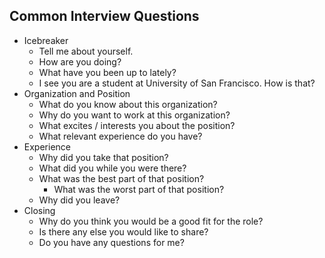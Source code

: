 Common Interview Questions
---------

- Icebreaker
    - Tell me about yourself.
    - How are you doing?
    - What have you been up to lately?
    - I see you are a student at University of San Francisco. How is that?
- Organization and Position
    - What do you know about this organization?
    - Why do you want to work at this organization? 
    - What excites / interests you about the position? 
    - What relevant experience do you have?
- Experience
    - Why did you take that position?
    - What did you while you were there? 
    - What was the best part of that position?
        - What was the worst part of that position?
    - Why did you leave?
- Closing
    + Why do you think you would be a good fit for the role?
    + Is there any else you would like to share?
    + Do you have any questions for me?